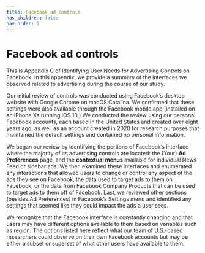 ```yaml
---
title: Facebook ad controls
has_children: false
nav_order: 1
---
```


# Facebook ad controls

This is Appendix C of Identifying User Needs for Advertising Controls on Facebook. In this appendix, we provide a summary of the interfaces we observed related to advertising during the course of our study. 

Our initial review of controls was conducted using Facebook’s desktop website with Google Chrome on macOS Catalina. We confirmed that these settings were also available through the Facebook mobile app (installed on an iPhone Xs running iOS 13.) We conducted the review using our personal Facebook accounts, each based in the United States and created over eight years ago, as well as an account created in 2020 for research purposes that maintained the default settings and contained no personal information. 

We began our review by identifying the portions of Facebook’s interface where the majority of its advertising controls are located: the (Your) **Ad Preferences** page, and the **contextual menus** available for individual News Feed or sidebar ads. We then examined these interfaces and enumerated any interactions that allowed users to change or control any aspect of the ads they see on Facebook, the data used to target ads to them on Facebook, or the data from Facebook Company Products that can be used to target ads to them off of Facebook. Last, we reviewed other sections (besides Ad Preferences) in Facebook’s Settings menu and identified any settings that seemed like they could impact the ads a user sees. 

We recognize that the Facebook interface is constantly changing and that users may have different options available to them based on variables such as region. The options listed here reflect what our team of U.S.-based researchers could observe on their own Facebook accounts but may be either a subset or superset of what other users have available to them.
